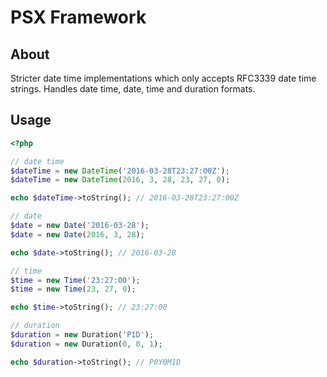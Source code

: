PSX Framework
===

## About

Stricter date time implementations which only accepts RFC3339 date time strings.
Handles date time, date, time and duration formats.

## Usage

```php
<?php

// date time
$dateTime = new DateTime('2016-03-28T23:27:00Z');
$dateTime = new DateTime(2016, 3, 28, 23, 27, 0);

echo $dateTime->toString(); // 2016-03-28T23:27:00Z

// date
$date = new Date('2016-03-28');
$date = new Date(2016, 3, 28);

echo $date->toString(); // 2016-03-28

// time
$time = new Time('23:27:00');
$time = new Time(23, 27, 0);

echo $time->toString(); // 23:27:00

// duration
$duration = new Duration('P1D');
$duration = new Duration(0, 0, 1);

echo $duration->toString(); // P0Y0M1D

```
